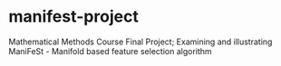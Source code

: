 # manifest-project
Mathematical Methods Course Final Project; Examining and illustrating ManiFeSt - Manifold based feature selection algorithm
